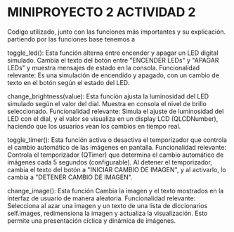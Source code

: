 # MINIPROYECTO 2 ACTIVIDAD 2
Codigo utilizado, junto con las funciones más importantes y su explicación.
partiendo por las funciones base tenemos a 

toggle_led():
Esta función alterna entre encender y apagar un LED digital simulado. Cambia el texto del botón entre "ENCENDER LEDs" y "APAGAR LEDs" y muestra mensajes de estado en la consola.
Funcionalidad relevante: Es una simulación de encendido y apagado, con un cambio de texto en el botón según el estado del LED.

change_brightness(value):
Esta función ajusta la luminosidad del LED simulado según el valor del dial. Muestra en consola el nivel de brillo seleccionado.
Funcionalidad relevante: Simula el ajuste de luminosidad del LED con el dial, y el valor se visualiza en un display LCD (QLCDNumber), haciendo que los usuarios vean los cambios en tiempo real.

toggle_timer():
Esta función activa o desactiva el temporizador que controla el cambio automático de las imágenes en pantalla.
Funcionalidad relevante: Controla el temporizador (QTimer) que determina el cambio automático de imágenes cada 5 segundos (configurable). Al detener el temporizador, cambia el texto del botón a "INICIAR CAMBIO DE IMAGEN", y al activarlo, lo cambia a "DETENER CAMBIO DE IMAGEN".

change_image():
Esta función Cambia la imagen y el texto mostrados en la interfaz de usuario de manera aleatoria.
Funcionalidad relevante: Selecciona al azar una imagen y un texto de una lista de diccionarios self.images, redimensiona la imagen y actualiza la visualización. Esto permite una presentación cíclica y dinámica de imágenes.

